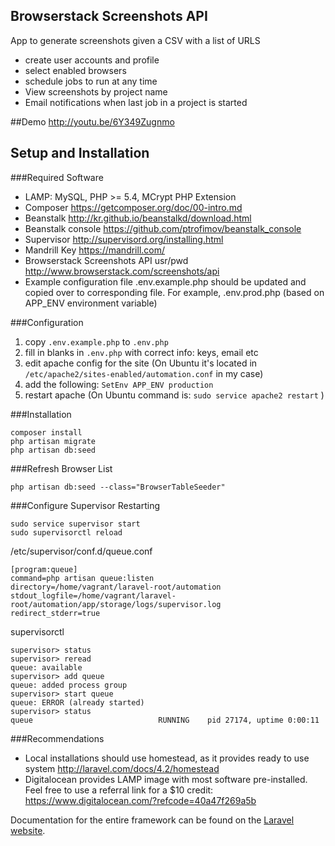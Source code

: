 ## Browserstack Screenshots API

App to generate screenshots given a CSV with a list of URLS
- create user accounts and profile
- select enabled browsers
- schedule jobs to run at any time
- View screenshots by project name
- Email notifications when last job in a project is started

##Demo
http://youtu.be/6Y349Zugnmo

## Setup and Installation

###Required Software
- LAMP: MySQL, PHP >= 5.4, MCrypt PHP Extension
- Composer https://getcomposer.org/doc/00-intro.md
- Beanstalk http://kr.github.io/beanstalkd/download.html
- Beanstalk console https://github.com/ptrofimov/beanstalk_console
- Supervisor http://supervisord.org/installing.html
- Mandrill Key https://mandrill.com/
- Browserstack Screenshots API usr/pwd http://www.browserstack.com/screenshots/api
- Example configuration file .env.example.php should be updated and copied over to corresponding file. For example, .env.prod.php (based on APP_ENV environment variable)

###Configuration
1. copy `.env.example.php` to `.env.php`
2. fill in blanks in `.env.php` with correct info: keys, email etc
3. edit apache config for the site (On Ubuntu it's located in `/etc/apache2/sites-enabled/automation.conf` in my case)
4. add the following: `SetEnv APP_ENV production`
5. restart apache (On Ubuntu command is: `sudo service apache2 restart` )

###Installation
```
composer install
php artisan migrate
php artisan db:seed
```
###Refresh Browser List
```
php artisan db:seed --class="BrowserTableSeeder"
```
###Configure Supervisor
Restarting
```
sudo service supervisor start
sudo supervisorctl reload
```

/etc/supervisor/conf.d/queue.conf
```
[program:queue]
command=php artisan queue:listen
directory=/home/vagrant/laravel-root/automation
stdout_logfile=/home/vagrant/laravel-root/automation/app/storage/logs/supervisor.log
redirect_stderr=true
```

supervisorctl
```
supervisor> status
supervisor> reread
queue: available
supervisor> add queue
queue: added process group
supervisor> start queue
queue: ERROR (already started)
supervisor> status
queue                            RUNNING    pid 27174, uptime 0:00:11
```


###Recommendations
- Local installations should use homestead, as it provides ready to use system http://laravel.com/docs/4.2/homestead
- Digitalocean provides LAMP image with most software pre-installed. Feel free to use a referral link for a $10 credit: https://www.digitalocean.com/?refcode=40a47f269a5b


Documentation for the entire framework can be found on the [Laravel website](http://laravel.com/docs).


